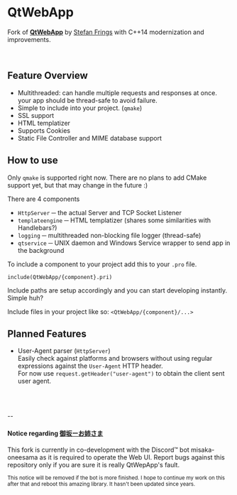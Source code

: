 # QtWebApp

Fork of [**QtWebApp**](http://stefanfrings.de/qtwebapp/index-en.html) by [Stefan Frings](http://stefanfrings.de) with C++14 modernization and improvements.

<br>

## Feature Overview

 - Multithreaded: can handle multiple requests and responses at once. your app should be thread-safe to avoid failure.
 - Simple to include into your project. (`qmake`)
 - SSL support
 - HTML templatizer
 - Supports Cookies
 - Static File Controller and MIME database support

## How to use

Only `qmake` is supported right now. There are no plans to add CMake support yet, but that may change in the future :)

There are 4 components

 - `HttpServer` ─ the actual Server and TCP Socket Listener
 - `templateengine` ─ HTML templatizer (shares some similarities with Handlebars?)
 - `logging` ─ multithreaded non-blocking file logger (thread-safe)
 - `qtservice` ─ UNIX daemon and Windows Service wrapper to send app in the background

To include a component to your project add this to your `.pro` file.
```
include(QtWebApp/{component}.pri)
```
Include paths are setup accordingly and you can start developing instantly. Simple huh?

Include files in your project like so: `<QtWebApp/{component}/...>`

## Planned Features

 - User-Agent parser (`HttpServer`) <br>
   Easily check against platforms and browsers without using regular expressions against the `User-Agent` HTTP header. <br>
   For now use `request.getHeader("user-agent")` to obtain the client sent user agent.


<br>
<br>

--

#### Notice regarding [御坂ーお姉さま](https://github.com/misaka-oneesama/misaka-oneesama)

This fork is currently in co-development with the Discord™ bot misaka-oneesama as it is required to operate the Web UI.
Report bugs against this repository only if you are sure it is really QtWepApp's fault.

<sub>This notice will be removed if the bot is more finished. I hope to continue my work on this after that and reboot this amazing library. It hasn't been updated since years.</sub>
